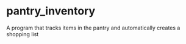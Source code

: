 # pantry_inventory
A program that tracks items in the pantry and automatically creates a shopping list
